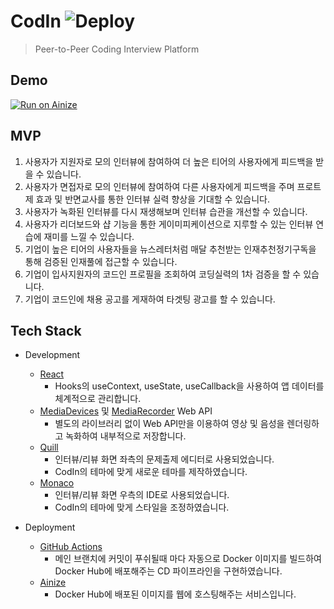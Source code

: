 # CodIn ![Deploy](https://github.com/angelhack-2020-grey-cereal/cod-in/workflows/Deploy/badge.svg)
> Peer-to-Peer Coding Interview Platform

## Demo
[![Run on Ainize](https://ainize.ai/static/images/run_on_ainize_button.svg)](https://codin-64json.endpoint.ainize.ai)

## MVP
1. 사용자가 지원자로 모의 인터뷰에 참여하여 더 높은 티어의 사용자에게 피드백을 받을 수 있습니다.
2. 사용자가 면접자로 모의 인터뷰에 참여하여 다른 사용자에게 피드백을 주며 프로트제 효과 및 반면교사를 통한 인터뷰 실력 향상을 기대할 수 있습니다.
3. 사용자가 녹화된 인터뷰를 다시 재생해보며 인터뷰 습관을 개선할 수 있습니다.
4. 사용자가 리더보드와 샵 기능을 통한 게이미피케이션으로 지루할 수 있는 인터뷰 연습에 재미를 느낄 수 있습니다.
5. 기업이 높은 티어의 사용자들을 뉴스레터처럼 매달 추천받는 인재추천정기구독을 통해 검증된 인재풀에 접근할 수 있습니다.
6. 기업이 입사지원자의 코드인 프로필을 조회하여 코딩실력의 1차 검증을 할 수 있습니다.
7. 기업이 코드인에 채용 공고를 게재하여 타겟팅 광고를 할 수 있습니다.

## Tech Stack
- Development
    - [React](https://reactjs.org/)
        - Hooks의 useContext, useState, useCallback을 사용하여 앱 데이터를 체계적으로 관리합니다.
    - [MediaDevices](https://developer.mozilla.org/en-US/docs/Web/API/MediaDevices) 및 [MediaRecorder](https://developer.mozilla.org/en-US/docs/Web/API/MediaRecorder) Web API
        - 별도의 라이브러리 없이 Web API만을 이용하여 영상 및 음성을 렌더링하고 녹화하여 내부적으로 저장합니다. 
    - [Quill](https://quilljs.com/)
        - 인터뷰/리뷰 화면 좌측의 문제출제 에디터로 사용되었습니다.
        - CodIn의 테마에 맞게 새로운 테마를 제작하였습니다.
    - [Monaco](https://microsoft.github.io/monaco-editor/)
        - 인터뷰/리뷰 화면 우측의 IDE로 사용되었습니다.
        - CodIn의 테마에 맞게 스타일을 조정하였습니다.
    
- Deployment
    - [GitHub Actions](https://github.com/features/actions)
        - 메인 브랜치에 커밋이 푸쉬될때 마다 자동으로 Docker 이미지를 빌드하여 Docker Hub에 배포해주는 CD 파이프라인을 구현하였습니다.
    - [Ainize](https://ainize.ai/)
        - Docker Hub에 배포된 이미지를 웹에 호스팅해주는 서비스입니다.
